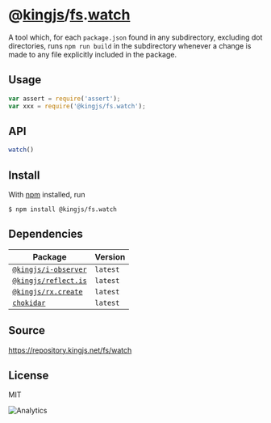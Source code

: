 # @[kingjs][@kingjs]/[fs][ns0].[watch][ns1]
A tool which, for each `package.json` found in any subdirectory, excluding dot directories, runs  `npm run build`  in the subdirectory whenever a change  is made to any file explicitly included in the package.
## Usage
```js
var assert = require('assert');
var xxx = require('@kingjs/fs.watch');
```

## API
```ts
watch()
```




## Install
With [npm](https://npmjs.org/) installed, run
```
$ npm install @kingjs/fs.watch
```
## Dependencies
|Package|Version|
|---|---|
|[`@kingjs/i-observer`](https://www.npmjs.com/package/@kingjs/i-observer)|`latest`|
|[`@kingjs/reflect.is`](https://www.npmjs.com/package/@kingjs/reflect.is)|`latest`|
|[`@kingjs/rx.create`](https://www.npmjs.com/package/@kingjs/rx.create)|`latest`|
|[`chokidar`](https://www.npmjs.com/package/chokidar)|`latest`|
## Source
https://repository.kingjs.net/fs/watch
## License
MIT

![Analytics](https://analytics.kingjs.net/fs/watch)

[@kingjs]: https://www.npmjs.com/package/kingjs
[ns0]: https://www.npmjs.com/package/@kingjs/fs
[ns1]: https://www.npmjs.com/package/@kingjs/fs.watch
